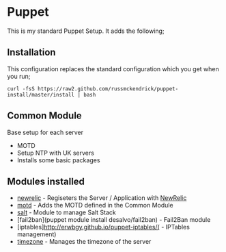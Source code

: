 # Puppet
This is my standard Puppet Setup. It adds the following;

## Installation
This configuration replaces the standard configuration which you get when you run;

`curl -fsS https://raw2.github.com/russmckendrick/puppet-install/master/install | bash
`

## Common Module
Base setup for each server

* MOTD  
* Setup NTP with UK servers
* Installs some basic packages

## Modules installed

* [newrelic](https://github.com/fsalum/puppet-newrelic) - Regiseters the Server / Application with [NewRelic](http://newrelic.com)
* [motd](https://github.com/saz/puppet-motd) - Adds the MOTD defined in the Common Module
* [salt](https://github.com/maxchk/puppet-salt) - Module to manage Salt Stack
* [fail2ban](puppet module install desalvo/fail2ban) - Fail2Ban module
* [iptables]http://erwbgy.github.io/puppet-iptables/( - IPTables management)
* [timezone](https://github.com/BashtonLtd/puppet-timezone) - Manages the timezone of the server